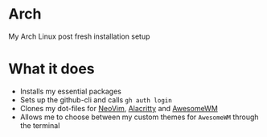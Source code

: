 # Arch
My Arch Linux post fresh installation setup
# What it does
- Installs my essential packages
- Sets up the github-cli and calls `gh auth login`
- Clones my dot-files for [NeoVim](github.com/paulo-granthon/nvim), [Alacritty](github.com/paulo-granthon/alacritty) and [AwesomeWM](github.com/paulo-granthon/awesomewm)
- Allows me to choose between my custom themes for `AwesomeWM` through the terminal
